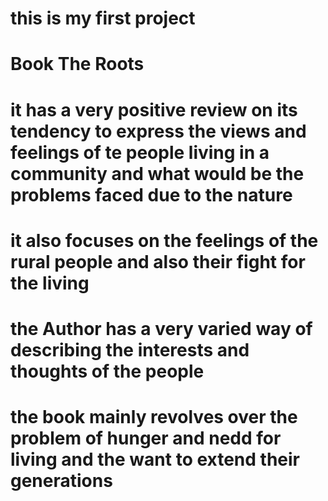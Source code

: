 # this is my first project
# Book The Roots 
# it has a very positive review on its tendency to express the views and feelings of te people living in a community and what would be the problems faced due to the nature
# it also focuses on the feelings of the rural people and also their fight for the living
# the Author has a very varied way of describing the interests and thoughts of the people
# the book mainly revolves over the problem of hunger and nedd for living and the want to extend their generations
